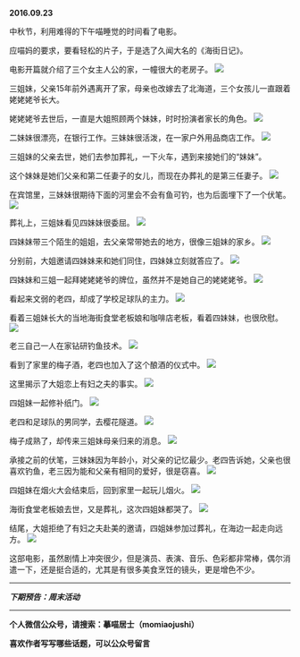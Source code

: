 **2016.09.23**

中秋节，利用难得的下午喵睡觉的时间看了电影。

应喵妈的要求，要看轻松的片子，于是选了久闻大名的《海街日记》。

电影开篇就介绍了三个女主人公的家，一幢很大的老房子。
![](http://upload-images.jianshu.io/upload_images/51001-c6156775746f8bbd.jpg?imageMogr2/auto-orient/strip%7CimageView2/2/w/1240)

三姐妹，父亲15年前外遇离开了家，母亲也改嫁去了北海道，三个女孩儿一直跟着姥姥姥爷长大。

姥姥姥爷去世后，一直是大姐照顾两个妹妹，时时扮演者家长的角色。
![](http://upload-images.jianshu.io/upload_images/51001-e37fc16a83727cd7.jpg?imageMogr2/auto-orient/strip%7CimageView2/2/w/1240)

二妹妹很漂亮，在银行工作。三妹妹很活泼，在一家户外用品商店工作。
![](http://upload-images.jianshu.io/upload_images/51001-22f82af63d0123ca.jpg?imageMogr2/auto-orient/strip%7CimageView2/2/w/1240)

三姐妹的父亲去世，她们去参加葬礼，一下火车，遇到来接她们的“妹妹”。

这个妹妹是她们父亲和第二任妻子的女儿，而现在办葬礼的是第三任妻子。
![](http://upload-images.jianshu.io/upload_images/51001-f5af9226a90239ff.jpg?imageMogr2/auto-orient/strip%7CimageView2/2/w/1240)

在宾馆里，三妹妹很期待下面的河里会不会有鱼可钓，也为后面埋下了一个伏笔。
![](http://upload-images.jianshu.io/upload_images/51001-9d3c573d33e67676.jpg?imageMogr2/auto-orient/strip%7CimageView2/2/w/1240)

葬礼上，三姐妹看见四妹妹很委屈。
![](http://upload-images.jianshu.io/upload_images/51001-4e9c78a2dc1b8237.jpg?imageMogr2/auto-orient/strip%7CimageView2/2/w/1240)

四妹妹带三个陌生的姐姐，去父亲常带她去的地方，很像三姐妹的家乡。
![](http://upload-images.jianshu.io/upload_images/51001-13f70dd401f52e4c.jpg?imageMogr2/auto-orient/strip%7CimageView2/2/w/1240)

分别前，大姐邀请四妹妹来和她们同住，四妹妹立刻就答应了。
![](http://upload-images.jianshu.io/upload_images/51001-5e3583eb473ec126.jpg?imageMogr2/auto-orient/strip%7CimageView2/2/w/1240)

四妹妹和三姐一起拜姥姥姥爷的牌位，虽然并不是她自己的姥姥姥爷。
![](http://upload-images.jianshu.io/upload_images/51001-544bdc50698a36a4.jpg?imageMogr2/auto-orient/strip%7CimageView2/2/w/1240)

看起来文弱的老四，却成了学校足球队的主力。
![](http://upload-images.jianshu.io/upload_images/51001-89ff72f88b5c0647.jpg?imageMogr2/auto-orient/strip%7CimageView2/2/w/1240)

看着三姐妹长大的当地海街食堂老板娘和咖啡店老板，看着四妹妹，也很欣慰。
![](http://upload-images.jianshu.io/upload_images/51001-19bd5f00b9c989c1.jpg?imageMogr2/auto-orient/strip%7CimageView2/2/w/1240)

老三自己一人在家钻研钓鱼技术。
![](http://upload-images.jianshu.io/upload_images/51001-c2d60c191c89510c.jpg?imageMogr2/auto-orient/strip%7CimageView2/2/w/1240)

看到了家里的梅子酒，老四也加入了这个酿酒的仪式中。
![](http://upload-images.jianshu.io/upload_images/51001-cbe2b428fc00833e.jpg?imageMogr2/auto-orient/strip%7CimageView2/2/w/1240)

这里揭示了大姐恋上有妇之夫的事实。
![](http://upload-images.jianshu.io/upload_images/51001-8b90b50bbcff8380.jpg?imageMogr2/auto-orient/strip%7CimageView2/2/w/1240)

四姐妹一起修补纸门。
![](http://upload-images.jianshu.io/upload_images/51001-b0062c4f92bbe3d2.jpg?imageMogr2/auto-orient/strip%7CimageView2/2/w/1240)

老四和足球队的男同学，去樱花隧道。
![](http://upload-images.jianshu.io/upload_images/51001-651c6ade1bd3142c.jpg?imageMogr2/auto-orient/strip%7CimageView2/2/w/1240)

梅子成熟了，却传来三姐妹母亲归来的消息。
![](http://upload-images.jianshu.io/upload_images/51001-d1cf3e929952cec7.jpg?imageMogr2/auto-orient/strip%7CimageView2/2/w/1240)

承接之前的伏笔，三妹妹因为年龄小，对父亲的记忆最少。老四告诉她，父亲也很喜欢钓鱼，老三因为能和父亲有相同的爱好，很是窃喜。
![](http://upload-images.jianshu.io/upload_images/51001-23baa034c8099af0.jpg?imageMogr2/auto-orient/strip%7CimageView2/2/w/1240)

四姐妹在烟火大会结束后，回到家里一起玩儿烟火。
![](http://upload-images.jianshu.io/upload_images/51001-e3aa312b6b51485a.jpg?imageMogr2/auto-orient/strip%7CimageView2/2/w/1240)

海街食堂老板娘去世，又是葬礼，这次四姐妹都哭了。
![](http://upload-images.jianshu.io/upload_images/51001-59966714f510255a.jpg?imageMogr2/auto-orient/strip%7CimageView2/2/w/1240)

结尾，大姐拒绝了有妇之夫赴美的邀请，四姐妹参加过葬礼，在海边一起走向远方。
![](http://upload-images.jianshu.io/upload_images/51001-ca78d7af0a1c7c5e.jpg?imageMogr2/auto-orient/strip%7CimageView2/2/w/1240)

这部电影，虽然剧情上冲突很少，但是演员、表演、音乐、色彩都非常棒，偶尔消遣一下，还是挺合适的，尤其是有很多美食烹饪的镜头，更是增色不少。

***

***下期预告：周末活动***

***

**个人微信公众号，请搜索：摹喵居士（momiaojushi）**

**喜欢作者写写哪些话题，可以公众号留言**